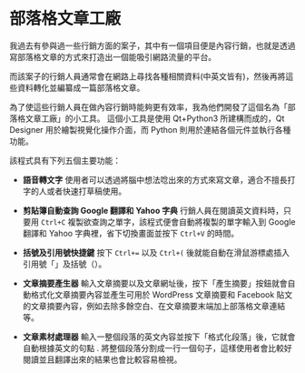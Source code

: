 # 部落格文章工廠

我過去有參與過一些行銷方面的案子，其中有一個項目便是內容行銷，也就是透過寫部落格文章的方式來打造出一個能吸引網路流量的平台。

而該案子的行銷人員通常會在網路上尋找各種相關資料(中英文皆有)，然後再將這些資料轉化並編纂成一篇部落格文章。

為了使這些行銷人員在做內容行銷時能夠更有效率，我為他們開發了這個名為「部落格文章工廠」的小工具。
這個小工具是使用 Qt+Python3 所建構而成的，Qt Designer 用於繪製視覺化操作介面，而 Python 則用於連結各個元件並執行各種功能。

該程式具有下列五個主要功能：

 - **語音轉文字**
使用者可以透過將腦中想法唸出來的方式來寫文章，適合不擅長打字的人或者快速打草稿使用。
 
 - **剪貼簿自動查詢 Google 翻譯和 Yahoo 字典**
行銷人員在閱讀英文資料時，只要用 `Ctrl+C` 複製欲查詢之單字，該程式便會自動將複製的單字輸入到 Google 翻譯和 Yahoo 字典裡，省下切換畫面並按下 `Ctrl+V` 的時間。

 - **括號及引用號快捷鍵**
按下 `Ctrl+=` 以及 `Ctrl+(` 後就能自動在滑鼠游標處插入引用號「」及括號（）。

 - **文章摘要產生器**
輸入文章摘要以及文章網址後，按下「產生摘要」按鈕就會自動格式化文章摘要內容並產生可用於 WordPress 文章摘要和 Facebook 貼文的文章摘要內容，例如去除多餘空白、在文章摘要末端加上部落格文章連結等。

 - **文章素材處理器**
 輸入一整個段落的英文內容並按下「格式化段落」後，它就會自動根據英文的句點 .
將整個段落分割成一行一個句子，這樣使用者會比較好閱讀並且翻譯出來的結果也會比較容易檢視。

